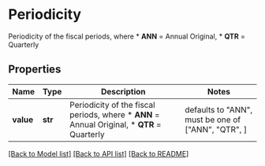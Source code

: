 # Periodicity

Periodicity of the fiscal periods, where   * **ANN** = Annual Original,   * **QTR** = Quarterly 

## Properties
Name | Type | Description | Notes
------------ | ------------- | ------------- | -------------
**value** | **str** | Periodicity of the fiscal periods, where   * **ANN** &#x3D; Annual Original,   * **QTR** &#x3D; Quarterly  | defaults to "ANN",  must be one of ["ANN", "QTR", ]

[[Back to Model list]](../README.md#documentation-for-models) [[Back to API list]](../README.md#documentation-for-api-endpoints) [[Back to README]](../README.md)


